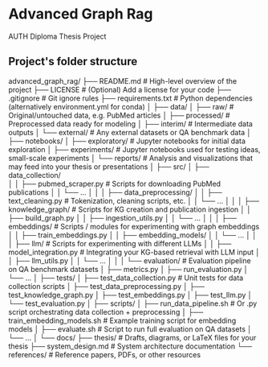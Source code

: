 # Advanced Graph Rag 
AUTH Diploma Thesis Project

## Project's folder structure
advanced_graph_rag/
├── README.md                  # High-level overview of the project
├── LICENSE                    # (Optional) Add a license for your code
├── .gitignore                 # Git ignore rules
├── requirements.txt           # Python dependencies (alternatively environment.yml for conda)
│
├── data/
│   ├── raw/                   # Original/untouched data, e.g. PubMed articles
│   ├── processed/             # Preprocessed data ready for modeling
│   ├── interim/               # Intermediate data outputs
│   └── external/              # Any external datasets or QA benchmark data
│
├── notebooks/
│   ├── exploratory/           # Jupyter notebooks for initial data exploration
│   ├── experiments/           # Jupyter notebooks used for testing ideas, small-scale experiments
│   └── reports/               # Analysis and visualizations that may feed into your thesis or presentations
│
├── src/
│   ├── data_collection/       
│   │   ├── pubmed_scraper.py      # Scripts for downloading PubMed publications
│   │   └── ...
│   │
│   ├── data_preprocessing/
│   │   ├── text_cleaning.py       # Tokenization, cleaning scripts, etc.
│   │   └── ...
│   │
│   ├── knowledge_graph/           # Scripts for KG creation and publication ingestion
│   │   ├── build_graph.py
│   │   ├── ingestion_utils.py
│   │   └── ...
│   │
│   ├── embeddings/                # Scripts / modules for experimenting with graph embeddings
│   │   ├── train_embeddings.py
│   │   ├── embedding_models/
│   │   └── ...
│   │
│   ├── llm/                       # Scripts for experimenting with different LLMs
│   │   ├── model_integration.py   # Integrating your KG-based retrieval with LLM input
│   │   ├── llm_utils.py
│   │   └── ...
│   │
│   └── evaluation/                # Evaluation pipeline on QA benchmark datasets
│       ├── metrics.py
│       ├── run_evaluation.py
│       └── ...
│
├── tests/
│   ├── test_data_collection.py    # Unit tests for data collection scripts
│   ├── test_data_preprocessing.py
│   ├── test_knowledge_graph.py
│   ├── test_embeddings.py
│   ├── test_llm.py
│   └── test_evaluation.py
│
├── scripts/
│   ├── run_data_pipeline.sh       # Or .py script orchestrating data collection + preprocessing
│   ├── train_embedding_models.sh  # Example training script for embedding models
│   ├── evaluate.sh                # Script to run full evaluation on QA datasets
│   └── ...
│
└── docs/
    ├── thesis/                    # Drafts, diagrams, or LaTeX files for your thesis
    ├── system_design.md           # System architecture documentation
    └── references/                # Reference papers, PDFs, or other resources
